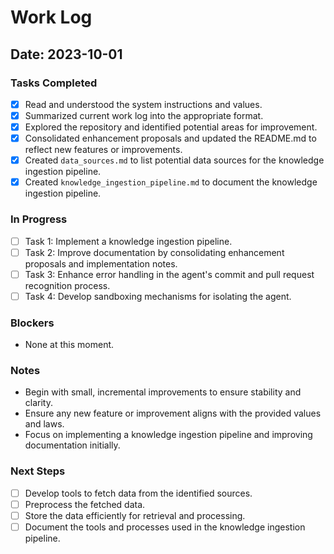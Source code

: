 # Work Log

<!-- DO NOT ADD MULTIPLE ENTRIES, ONLY UPDATE THE CURRENT ENTRY. -->

## Date: 2023-10-01

### Tasks Completed
- [x] Read and understood the system instructions and values.
- [x] Summarized current work log into the appropriate format.
- [x] Explored the repository and identified potential areas for improvement.
- [x] Consolidated enhancement proposals and updated the README.md to reflect new features or improvements.
- [x] Created `data_sources.md` to list potential data sources for the knowledge ingestion pipeline.
- [x] Created `knowledge_ingestion_pipeline.md` to document the knowledge ingestion pipeline.

### In Progress
- [ ] Task 1: Implement a knowledge ingestion pipeline.
- [ ] Task 2: Improve documentation by consolidating enhancement proposals and implementation notes.
- [ ] Task 3: Enhance error handling in the agent's commit and pull request recognition process.
- [ ] Task 4: Develop sandboxing mechanisms for isolating the agent.

### Blockers
- None at this moment.

### Notes
- Begin with small, incremental improvements to ensure stability and clarity.
- Ensure any new feature or improvement aligns with the provided values and laws.
- Focus on implementing a knowledge ingestion pipeline and improving documentation initially.

### Next Steps
- [ ] Develop tools to fetch data from the identified sources.
- [ ] Preprocess the fetched data.
- [ ] Store the data efficiently for retrieval and processing.
- [ ] Document the tools and processes used in the knowledge ingestion pipeline.
